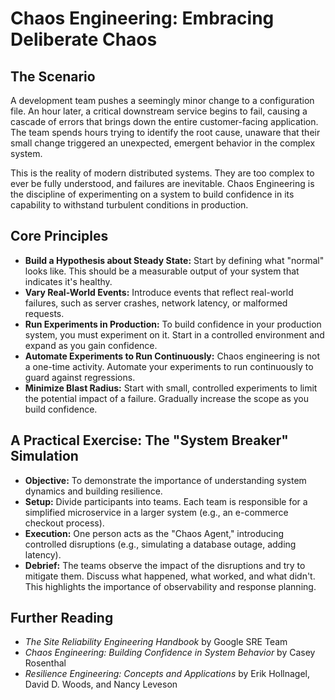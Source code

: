# Chaos Engineering: Embracing Deliberate Chaos

## The Scenario

A development team pushes a seemingly minor change to a configuration file. An hour later, a critical downstream service begins to fail, causing a cascade of errors that brings down the entire customer-facing application. The team spends hours trying to identify the root cause, unaware that their small change triggered an unexpected, emergent behavior in the complex system.

This is the reality of modern distributed systems. They are too complex to ever be fully understood, and failures are inevitable. Chaos Engineering is the discipline of experimenting on a system to build confidence in its capability to withstand turbulent conditions in production.

## Core Principles

-   **Build a Hypothesis about Steady State:** Start by defining what "normal" looks like. This should be a measurable output of your system that indicates it's healthy.
-   **Vary Real-World Events:** Introduce events that reflect real-world failures, such as server crashes, network latency, or malformed requests.
-   **Run Experiments in Production:** To build confidence in your production system, you must experiment on it. Start in a controlled environment and expand as you gain confidence.
-   **Automate Experiments to Run Continuously:** Chaos engineering is not a one-time activity. Automate your experiments to run continuously to guard against regressions.
-   **Minimize Blast Radius:** Start with small, controlled experiments to limit the potential impact of a failure. Gradually increase the scope as you build confidence.

## A Practical Exercise: The "System Breaker" Simulation

-   **Objective:** To demonstrate the importance of understanding system dynamics and building resilience.
-   **Setup:** Divide participants into teams. Each team is responsible for a simplified microservice in a larger system (e.g., an e-commerce checkout process).
-   **Execution:** One person acts as the "Chaos Agent," introducing controlled disruptions (e.g., simulating a database outage, adding latency).
-   **Debrief:** The teams observe the impact of the disruptions and try to mitigate them. Discuss what happened, what worked, and what didn't. This highlights the importance of observability and response planning.

## Further Reading

-   *The Site Reliability Engineering Handbook* by Google SRE Team
-   *Chaos Engineering: Building Confidence in System Behavior* by Casey Rosenthal
-   *Resilience Engineering: Concepts and Applications* by Erik Hollnagel, David D. Woods, and Nancy Leveson
